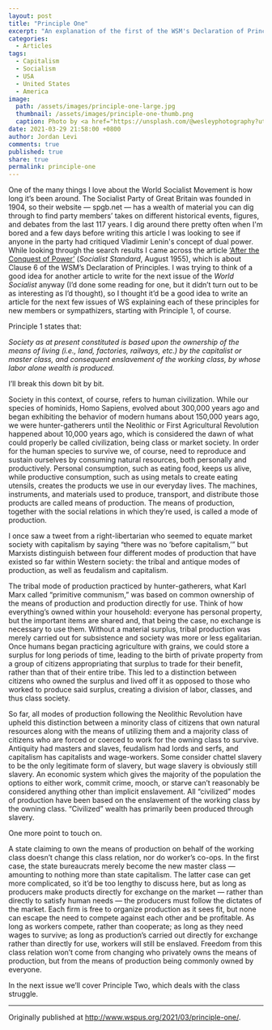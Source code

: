 ```yaml
---
layout: post
title: "Principle One"
excerpt: "An explanation of the first of the WSM's Declaration of Principles."
categories:
  - Articles
tags:
  - Capitalism
  - Socialism
  - USA
  - United States
  - America
image: 
  path: /assets/images/principle-one-large.jpg
  thumbnail: /assets/images/principle-one-thumb.png
  caption: Photo by <a href="https://unsplash.com/@wesleyphotography?utm_source=unsplash&utm_medium=referral&utm_content=creditCopyText">Wesley Tingey</a> on <a href="https://unsplash.com/?utm_source=unsplash&utm_medium=referral&utm_content=creditCopyText">Unsplash</a>
date: 2021-03-29 21:58:00 +0800
author: Jordan Levi
comments: true
published: true
share: true
permalink: principle-one
---
```

One of the many things I love about the World Socialist Movement is how long it’s been around. The Socialist Party of Great Britain was founded in 1904, so their website — spgb.net — has a wealth of material you can dig through to find party members’ takes on different historical events, figures, and debates from the last 117 years. I dig around there pretty often when I'm bored and a few days before writing this article I was looking to see if anyone in the party had critiqued Vladimir Lenin's concept of dual power. While looking through the search results I came across the article [‘After the Conquest of Power’](https://www.worldsocialism.org/spgb/socialist-standard/1950s/no-612-august-1955/after-the-conquest-of-power/) (_Socialist Standard_, August 1955), which is about Clause 6 of the WSM’s Declaration of Principles. I was trying to think of a good idea for another article to write for the next issue of the _World Socialist_ anyway (I’d done some reading for one, but it didn’t turn out to be as interesting as I’d thought), so I thought it’d be a good idea to write an article for the next few issues of WS explaining each of these principles for new members or sympathizers, starting with Principle 1, of course.

Principle 1 states that:

_Society as at present constituted is based upon the ownership of the means of living (i.e., land, factories, railways, etc.) by the capitalist or master class, and consequent enslavement of the working class, by whose labor alone wealth is produced._

I’ll break this down bit by bit.

Society in this context, of course, refers to human civilization. While our species of hominids, Homo Sapiens, evolved about 300,000 years ago and began exhibiting the behavior of modern humans about 150,000 years ago, we were hunter-gatherers until the Neolithic or First Agricultural Revolution happened about 10,000 years ago, which is considered the dawn of what could properly be called civilization, being class or market society. In order for the human species to survive we, of course, need to reproduce and sustain ourselves by consuming natural resources, both personally and productively. Personal consumption, such as eating food, keeps us alive, while productive consumption, such as using metals to create eating utensils, creates the products we use in our everyday lives. The machines, instruments, and materials used to produce, transport, and distribute those products are called means of production. The means of production, together with the social relations in which they’re used, is called a mode of production.

I once saw a tweet from a right-libertarian who seemed to equate market society with capitalism by saying “there was no ‘before capitalism,’” but Marxists distinguish between four different modes of production that have existed so far within Western society: the tribal and antique modes of production, as well as feudalism and capitalism.

The tribal mode of production practiced by hunter-gatherers, what Karl Marx called “primitive communism,” was based on common ownership of the means of production and production directly for use. Think of how everything’s owned within your household: everyone has personal property, but the important items are shared and, that being the case, no exchange is necessary to use them. Without a material surplus, tribal production was merely carried out for subsistence and society was more or less egalitarian. Once humans began practicing agriculture with grains, we could store a surplus for long periods of time, leading to the birth of private property from a group of citizens appropriating that surplus to trade for their benefit, rather than that of their entire tribe. This led to a distinction between citizens who owned the surplus and lived off it as opposed to those who worked to produce said surplus, creating a division of labor, classes, and thus class society.

So far, all modes of production following the Neolithic Revolution have upheld this distinction between a minority class of citizens that own natural resources along with the means of utilizing them and a majority class of citizens who are forced or coerced to work for the owning class to survive. Antiquity had masters and slaves, feudalism had lords and serfs, and capitalism has capitalists and wage-workers. Some consider chattel slavery to be the only legitimate form of slavery, but wage slavery is obviously still slavery. An economic system which gives the majority of the population the options to either work, commit crime, mooch, or starve can’t reasonably be considered anything other than implicit enslavement. All “civilized” modes of production have been based on the enslavement of the working class by the owning class. “Civilized” wealth has primarily been produced through slavery.

One more point to touch on.

A state claiming to own the means of production on behalf of the working class doesn’t change this class relation, nor do worker’s co-ops. In the first case, the state bureaucrats merely become the new master class — amounting to nothing more than state capitalism. The latter case can get more complicated, so it’d be too lengthy to discuss here, but as long as producers make products directly for exchange on the market — rather than directly to satisfy human needs — the producers must follow the dictates of the market. Each firm is free to organize production as it sees fit, but none can escape the need to compete against each other and be profitable. As long as workers compete, rather than cooperate; as long as they need wages to survive; as long as production’s carried out directly for exchange rather than directly for use, workers will still be enslaved. Freedom from this class relation won’t come from changing who privately owns the means of production, but from the means of production being commonly owned by everyone.

In the next issue we’ll cover Principle Two, which deals with the class struggle.

<hr>

Originally published at <a href="url">http://www.wspus.org/2021/03/principle-one/</a>.
